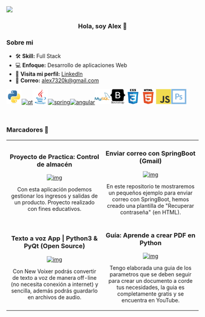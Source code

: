 
<img src="https://i.postimg.cc/s2Qn9PBd/portada-Git.jpg">
<h3 align="center">Hola, soy Alex 👋</h3>

### Sobre mi

* 🛠 **Skill:** Full Stack
* 💻 **Enfoque:** Desarrollo de aplicaciones Web
* 👔 **Visita mi perfil:** [LinkedIn](https://www.linkedin.com/in/alex7320/)
* 📧 **Correo:** alex7320k@gmail.com

<p align="left"><a href="https://www.python.org" target="_blank" rel="noreferrer"><img src="https://raw.githubusercontent.com/devicons/devicon/master/icons/python/python-original.svg" alt="python" width="40" height="40"></a><a href="https://www.qt.io/" target="_blank" rel="noreferrer"><img src="https://upload.wikimedia.org/wikipedia/commons/0/0b/Qt_logo_2016.svg" alt="qt" width="40" height="40"></a><a href="https://www.java.com" target="_blank" rel="noreferrer"><img src="https://raw.githubusercontent.com/devicons/devicon/master/icons/java/java-original.svg" alt="java" width="40" height="40"></a><a href="https://spring.io/" target="_blank" rel="noreferrer"><img src="https://www.vectorlogo.zone/logos/springio/springio-icon.svg" alt="spring" width="40" height="40"></a><a href="https://angular.io" target="_blank" rel="noreferrer"><img src="https://angular.io/assets/images/logos/angular/angular.svg" alt="angular" width="40" height="40"></a><a href="https://www.mysql.com/" target="_blank" rel="noreferrer"><img src="https://raw.githubusercontent.com/devicons/devicon/master/icons/mysql/mysql-original-wordmark.svg" alt="mysql" width="40" height="40"></a><a href="https://getbootstrap.com" target="_blank" rel="noreferrer"><img src="https://raw.githubusercontent.com/devicons/devicon/master/icons/bootstrap/bootstrap-plain-wordmark.svg" alt="bootstrap" width="40" height="40"></a><a href="https://www.w3schools.com/css/" target="_blank" rel="noreferrer"><img src="https://raw.githubusercontent.com/devicons/devicon/master/icons/css3/css3-original-wordmark.svg" alt="css3" width="40" height="40"></a><a href="https://www.w3.org/html/" target="_blank" rel="noreferrer"><img src="https://raw.githubusercontent.com/devicons/devicon/master/icons/html5/html5-original-wordmark.svg" alt="html5" width="40" height="40"></a><a href="https://developer.mozilla.org/en-US/docs/Web/JavaScript" target="_blank" rel="noreferrer"><img src="https://raw.githubusercontent.com/devicons/devicon/master/icons/javascript/javascript-original.svg" alt="javascript" width="40" height="40"></a><a href="https://www.photoshop.com/en" target="_blank" rel="noreferrer"><img src="https://raw.githubusercontent.com/devicons/devicon/master/icons/photoshop/photoshop-line.svg" alt="photoshop" width="40" height="40"></a></p>


<br>

### Marcadores 📌

<table>

<tr>
<td width="50%">
<h3 align="center">Proyecto de Practica: Control de almacén</h3>
<div align="center">
<a href="https://github.com/ALEX7320/almacen-app-web-practica" target="_blank">
<img src="https://i.postimg.cc/j20tnh5j/almacen-pro.jpg" width="95%" alt="img">
</a>
<p>Con esta aplicación podemos gestionar los ingresos y salidas de un producto. Proyecto realizado con fines educativos.
</p>
</div>
</td>
<td width="50%">
<h3 align="center">Enviar correo con SpringBoot (Gmail)</h3>
<div align="center">
<a href="https://github.com/ALEX7320/send-email-springboot" target="_blank">
<img src="https://i.postimg.cc/vB6GmKGj/mail-spring.jpg" width="95%" alt="img">
</a>
<p>En este repositorio te mostraremos un pequeños ejemplo para enviar correo con SpringBoot, hemos creado una plantilla de "Recuperar contraseña" (en HTML).
</p>
</div>
</td>
</tr>

<tr>
<td width="50%">
<h3 align="center">Texto a voz App | Python3 & PyQt (Open Source)</h3>
<div align="center">
<a href="https://github.com/ALEX7320/new-voixer" target="_blank">
<img src="https://i.postimg.cc/tJ8Pbcd2/git-voixer.jpg" width="95%" alt="img">
</a>
<p>Con New Voixer podrás convertir de texto a voz de manera off-line (no necesita conexión a internet) 
y sencilla, además podrás guardarlo en archivos de audio.
</p>
</div>
</td>
<td width="50%">
<h3 align="center">Guía: Aprende a crear PDF en Python</h3>
<div align="center">
<a href="https://github.com/ALEX7320/guia-pdf-python" target="_blank">
<img src="https://i.postimg.cc/mD27yC2N/git-pdfpy.jpg" width="95%" alt="img">
</a>
<p>Tengo elaborada una guia de los parametros que se deben seguir para crear un 
documento a corde tus necesidades, la guia es completamente gratis y se encuentra en YouTube.</p>
</div>
</td>
</tr>

</table>


